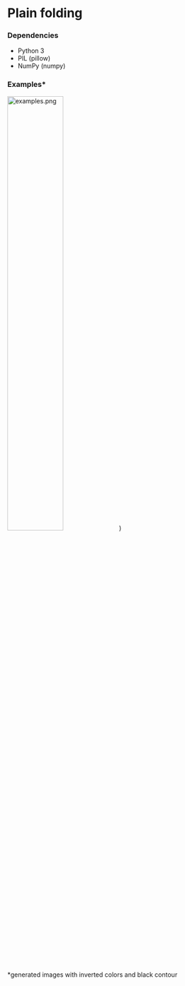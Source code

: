 # Plain folding

### Dependencies

* Python 3
* PIL (pillow)
* NumPy (numpy)

### Examples*
<img alt="examples.png" src="examples.jpg" width=50% />)

\*generated images with inverted colors and black contour 
